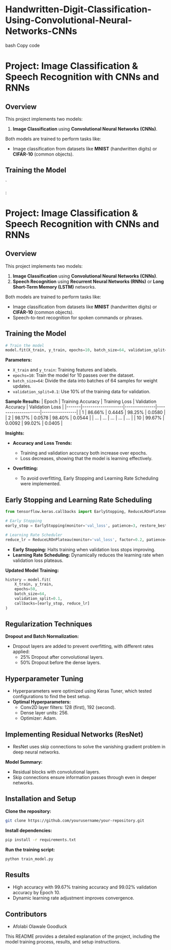 ﻿# Handwritten-Digit-Classification-Using-Convolutional-Neural-Networks-CNNs





bash
Copy code
# Project: Image Classification & Speech Recognition with CNNs and RNNs

## Overview
This project implements two models:
1. **Image Classification** using **Convolutional Neural Networks (CNNs)**.
   

Both models are trained to perform tasks like:
- Image classification from datasets like **MNIST** (handwritten digits) or **CIFAR-10** (common objects).
  

## Training the Model

`


:

# Project: Image Classification & Speech Recognition with CNNs and RNNs

## Overview
This project implements two models:
1. **Image Classification** using **Convolutional Neural Networks (CNNs)**.
2. **Speech Recognition** using **Recurrent Neural Networks (RNNs)** or **Long Short-Term Memory (LSTM)** networks.

Both models are trained to perform tasks like:
- Image classification from datasets like **MNIST** (handwritten digits) or **CIFAR-10** (common objects).
- Speech-to-text recognition for spoken commands or phrases.

## Training the Model

```python
# Train the model
model.fit(X_train, y_train, epochs=10, batch_size=64, validation_split=0.1)
```

**Parameters:**
- `X_train` and `y_train`: Training features and labels.
- `epochs=10`: Train the model for 10 passes over the dataset.
- `batch_size=64`: Divide the data into batches of 64 samples for weight updates.
- `validation_split=0.1`: Use 10% of the training data for validation.

**Sample Results:**
| Epoch | Training Accuracy | Training Loss | Validation Accuracy | Validation Loss |
|-------|--------------------|---------------|---------------------|-----------------|
| 1     | 86.66%             | 0.4445        | 98.25%              | 0.0580          |
| 2     | 98.17%             | 0.0578        | 98.40%              | 0.0544          |
| ...   | ...                | ...           | ...                 | ...             |
| 10    | 99.67%             | 0.0092        | 99.02%              | 0.0405          |

**Insights:**
- **Accuracy and Loss Trends:**
  - Training and validation accuracy both increase over epochs.
  - Loss decreases, showing that the model is learning effectively.

- **Overfitting:**
  - To avoid overfitting, Early Stopping and Learning Rate Scheduling were implemented.

## Early Stopping and Learning Rate Scheduling

```python
from tensorflow.keras.callbacks import EarlyStopping, ReduceLROnPlateau

# Early Stopping
early_stop = EarlyStopping(monitor='val_loss', patience=3, restore_best_weights=True)

# Learning Rate Scheduler
reduce_lr = ReduceLROnPlateau(monitor='val_loss', factor=0.2, patience=2, min_lr=0.0001)
```

- **Early Stopping:** Halts training when validation loss stops improving.
- **Learning Rate Scheduling:** Dynamically reduces the learning rate when validation loss plateaus.

**Updated Model Training:**

```python
history = model.fit(
    X_train, y_train,
    epochs=50,
    batch_size=64,
    validation_split=0.1,
    callbacks=[early_stop, reduce_lr]
)
```

## Regularization Techniques

**Dropout and Batch Normalization:**
- Dropout layers are added to prevent overfitting, with different rates applied:
  - 25% Dropout after convolutional layers.
  - 50% Dropout before the dense layers.

## Hyperparameter Tuning

- Hyperparameters were optimized using Keras Tuner, which tested configurations to find the best setup.
- **Optimal Hyperparameters:**
  - Conv2D layer filters: 128 (first), 192 (second).
  - Dense layer units: 256.
  - Optimizer: Adam.

## Implementing Residual Networks (ResNet)

- ResNet uses skip connections to solve the vanishing gradient problem in deep neural networks.

**Model Summary:**
- Residual blocks with convolutional layers.
- Skip connections ensure information passes through even in deeper networks.

## Installation and Setup

**Clone the repository:**

```bash
git clone https://github.com/yourusername/your-repository.git
```

**Install dependencies:**

```bash
pip install -r requirements.txt
```

**Run the training script:**

```bash
python train_model.py
```

## Results

- High accuracy with 99.67% training accuracy and 99.02% validation accuracy by Epoch 10.
- Dynamic learning rate adjustment improves convergence.

## Contributors

- Afolabi Olawale Goodluck

This README provides a detailed explanation of the project, including the model training process, results, and setup instructions.
```
